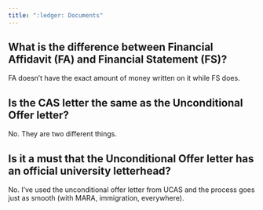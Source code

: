 ```yaml
---
title: ":ledger: Documents"
---
```


## What is the difference between Financial Affidavit (FA) and Financial Statement (FS)?

FA doesn’t have the exact amount of money written on it while FS does.

## Is the CAS letter the same as the Unconditional Offer letter?

No. They are two different things.

## Is it a must that the Unconditional Offer letter has an official university letterhead?

No. I’ve used the unconditional offer letter from UCAS and the process goes just as smooth (with MARA, immigration, everywhere).
